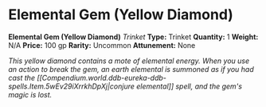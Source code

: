 # Elemental Gem (Yellow Diamond)

**Elemental Gem (Yellow Diamond)**
_Trinket_
**Type:** Trinket
**Quantity:** 1
**Weight:** N/A
**Price:** 100 gp
**Rarity:** Uncommon
**Attunement:** None

*This yellow diamond contains a mote of elemental energy. When you use an action to break the gem, an earth elemental is summoned as if you had cast the [[Compendium.world.ddb-eureka-ddb-spells.Item.5wEv29iXrrkhDpXj|conjure elemental]] spell, and the gem's magic is lost.*